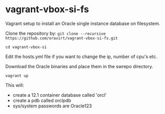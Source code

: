 # vagrant-vbox-si-fs
Vagrant setup to install an Oracle single instance database on filesystem.

Clone the repository by:
`git clone --recursive https://github.com/oravirt/vagrant-vbox-si-fs.git`

`cd vagrant-vbox-si`

Edit the hosts.yml file if you want to change the ip, number of cpu's etc.

Download the Oracle binaries and place them in the swrepo directory.

`vagrant up`

This will:
- create a 12.1 container database called 'orcl'
- create a pdb called orclpdb
- sys/system passwords are Oracle123


